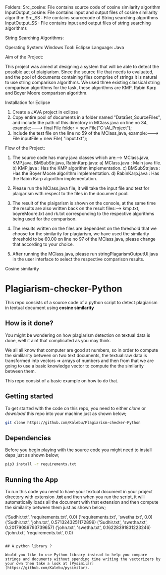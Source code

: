 Folders: 
Src_cosine: File contains source code of cosine similarity algorithm
InputOutput_cosine: File contains input and output files of cosine similarity algorithm
Src_SS : File contains sourcecode of String searching algorithms
InputOutput_SS : File contains input and output files of string searching algorithms

String Searching Algorithms:

Operating System: Windows
Tool:             Eclipse
Language: 		Java


Aim of the Project:

This project was aimed at designing a system that will be able to detect the possible act of plaigiarism. Since the source file that needs to evaluated, and the pool of
documents containing files comprise of strings it is natural to use string comparison algorithms. We used three existing classical string comparison algorithms for the task,
these algorithms are KMP, Rabin Karp and Boyer Moore comparison algorithm.

Installation for Eclipse

1.	Create a JAVA project in eclipse
2.	Copy entire pool of documents in a folder named "DataSet_SourceFiles", and include the path of this directory in MClass.java
    on line no 34, example:---> final File folder = new File("C:\AI_Project"); 
3.  Include the test file on the line no 59 of the MClass.java, example:---> File inputFile = new File( "input.txt"); 

Flow of the Project:
	
1. The source code has many java classes which are:--> MClass.java, KMP.java, BMSubStr.java, RabinKarp.java:
   a) MClass.java : Main java file.
   b) KMP.java : Has the KMP algorithm implementation.
   c) BMSubStr.java : Has the Boyer Moore algorithm implementation.
   d) RabinKarp.java : Has the Rabin Karp algorithm implementation.
  
2. Please run the MClass.java file, it will take the input file and test for plaigarism with respect to
   the files in the document pool.
3. The result of the plaigarism is shown on the console, at the same time the results are also written back
   on the result files:--> kmp.txt, boyreMoore.txt and rk.txt corresponding to the respective
   algorithms being used for the comparison.
4. The results written on the files are dependent on the threshold that we choose for the similarity for plagiarism,
   we have used the similarity threshold to be 60.00 on line no  97 of the MClass.java, please change that
   according to your choice.
5. After running the MClass.java, please run stringPlagarismOutputUI.java in the user interface to select the respective 
   comparison results.

Cosine similarity

# Plagiarism-checker-Python

This repo consists of a source code of a python script to detect plagiarism in textual document using **cosine similarity**

## How is it done?

You might be wondering on how plagiarism detection on textual data is done, well it aint that complicated as you may think.

We all all know that computer are good at numbers, so in order to compute the simlilarity between on two text documents, the textual  raw data is transformed into vectors => arrays of numbers and then from that we are going to use a basic knowledge vector to compute the the similarity between them.

This repo consist of a basic example on how to do that.

## Getting started

To get started with the code on this repo, you need to either *clone* or *download* this repo into your machine just as shown below;

```bash
git clone https://github.com/Kalebu/Plagiarism-checker-Python
```

## Dependencies 

Before you begin playing with the source code you might need to install deps just as shown below;

```bash
pip3 install -r requirements.txt
```

## Running the App

To run this code you need to have your textual document in your project directory with extension **.txt** and then when you run the script, it will automatically loads all the document with that extension and then compute the similarity between them just as shown below;

('Sudhir.txt', 'requirements.txt', 0.0)
('requirements.txt', 'swetha.txt', 0.0)
('Sudhir.txt', 'john.txt', 0.5713243251172899)
('Sudhir.txt', 'swetha.txt', 0.20179089793739657)
('john.txt', 'swetha.txt', 0.16228391831223246)
('john.txt', 'requirements.txt', 0.0)
```

## A python library ?

Would you like to use Python library instead to help you compare strings and documents without spending time writing the vectorizers by your own then take a look at [Pysimilar](https://github.com/Kalebu/pysimilar).





